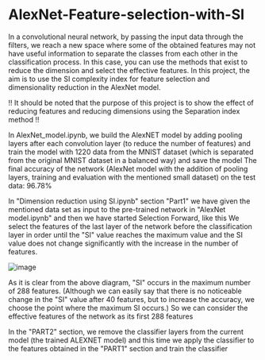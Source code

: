 # AlexNet-Feature-selection-with-SI

In a convolutional neural network, by passing the input data through the filters, we reach a new space where some of the obtained features may not have useful information to separate the classes from each other in the classification process. In this case, you can use the methods that exist to reduce the dimension and select the effective features. In this project, the aim is to use the SI complexity index for feature selection and dimensionality reduction in the AlexNet model.

!! It should be noted that the purpose of this project is to show the effect of reducing features and reducing dimensions using the Separation index method !!

In AlexNet_model.ipynb, we build the AlexNET model by adding pooling layers after each convolution layer (to reduce the number of features) and train the model with 1220 data from the MNIST dataset (which is separated from the original MNIST dataset in a balanced way) and save the model
The final accuracy of the network (AlexNet model with the addition of pooling layers, training and evaluation with the mentioned small dataset) on the test data: 96.78%

In "Dimension reduction using SI.ipynb" section "Part1" we have given the mentioned data set as input to the pre-trained network in "AlexNet model.ipynb" and then we have started Selection Forward, like this We select the features of the last layer of the network before the classification layer in order until the "SI" value reaches the maximum value and the SI value does not change significantly with the increase in the number of features.

![image](https://github.com/user-attachments/assets/2aed5fa2-f95e-4e38-9398-c96b4ad9b0a1)

As it is clear from the above diagram, "SI" occurs in the maximum number of 288 features. (Although we can easily say that there is no noticeable change in the "SI" value after 40 features, but to increase the accuracy, we choose the point where the maximum SI occurs.)
So we can consider the effective features of the network as its first 288 features

In the "PART2" section, we remove the classifier layers from the current model (the trained ALEXNET model) and this time we apply the classifier to the features obtained in the "PART1" section and train the classifier


